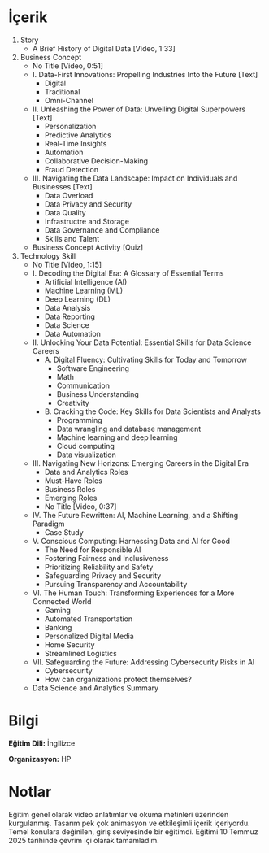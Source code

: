 # İçerik
1. Story
   - A Brief History of Digital Data [Video, 1:33]
2. Business Concept
   - No Title [Video, 0:51]
   - I. Data-First Innovations: Propelling Industries Into the Future [Text]
     * Digital
     * Traditional
     * Omni-Channel
   - II. Unleashing the Power of Data: Unveiling Digital Superpowers [Text]
     * Personalization
     * Predictive Analytics
     * Real-Time Insights
     * Automation
     * Collaborative Decision-Making
     * Fraud Detection
   - III. Navigating the Data Landscape: Impact on Individuals and Businesses [Text]
     * Data Overload
     * Data Privacy and Security
     * Data Quality
     * Infrastructre and Storage
     * Data Governance and Compliance
     * Skills and Talent
   - Business Concept Activity [Quiz] 
3. Technology Skill
   - No Title [Video, 1:15]
   - I. Decoding the Digital Era: A Glossary of Essential Terms
     * Artificial Intelligence (AI)
     * Machine Learning (ML)
     * Deep Learning (DL)
     * Data Analysis
     * Data Reporting
     * Data Science
     * Data Automation
   - II. Unlocking Your Data Potential: Essential Skills for Data Science Careers
     * A. Digital Fluency: Cultivating Skills for Today and Tomorrow
       - Software Engineering
       - Math
       - Communication
       - Business Understanding
       - Creativity
     * B. Cracking the Code: Key Skills for Data Scientists and Analysts
       - Programming
       - Data wrangling and database management
       - Machine learning and deep learning
       - Cloud computing
       - Data visualization
   - III. Navigating New Horizons: Emerging Careers in the Digital Era
     * Data and Analytics Roles
     * Must-Have Roles
     * Business Roles
     * Emerging Roles
     * No Title [Video, 0:37]
   - IV. The Future Rewritten: AI, Machine Learning, and a Shifting Paradigm
     * Case Study
   - V. Conscious Computing: Harnessing Data and AI for Good
     * The Need for Responsible AI
     * Fostering Fairness and Inclusiveness
     * Prioritizing Reliability and Safety
     * Safeguarding Privacy and Security
     * Pursuing Transparency and Accountability
   - VI. The Human Touch: Transforming Experiences for a More Connected World
     * Gaming
     * Automated Transportation
     * Banking
     * Personalized Digital Media
     * Home Security
     * Streamlined Logistics
   - VII. Safeguarding the Future: Addressing Cybersecurity Risks in AI
     * Cybersecurity
     * How can organizations protect themselves?
   - Data Science and Analytics Summary

# Bilgi
**Eğitim Dili:** İngilizce

**Organizasyon:** HP

# Notlar
Eğitim genel olarak video anlatımlar ve okuma metinleri üzerinden kurgulanmış. Tasarım pek çok animasyon ve etkileşimli içerik içeriyordu. Temel konulara değinilen, giriş seviyesinde bir eğitimdi.
Eğitimi 10 Temmuz 2025 tarihinde çevrim içi olarak tamamladım.